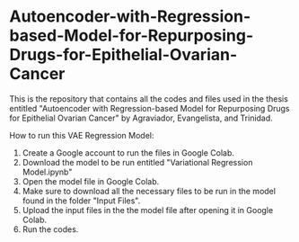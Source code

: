 # Autoencoder-with-Regression-based-Model-for-Repurposing-Drugs-for-Epithelial-Ovarian-Cancer
This is the repository that contains all the codes and files used in the thesis entitled "Autoencoder with Regression-based Model for Repurposing Drugs for Epithelial Ovarian Cancer" by Agraviador, Evangelista, and Trinidad.

How to run this VAE Regression Model:
1.  Create a Google account to run the files in Google Colab.
2.  Download the model to be run entitled "Variational Regression Model.ipynb"
3.  Open the model file in Google Colab.
5.  Make sure to download all the necessary files to be run in the model found in the folder "Input Files".
6.  Upload the input files in the the model file after opening it in Google Colab.
7.  Run the codes. 
